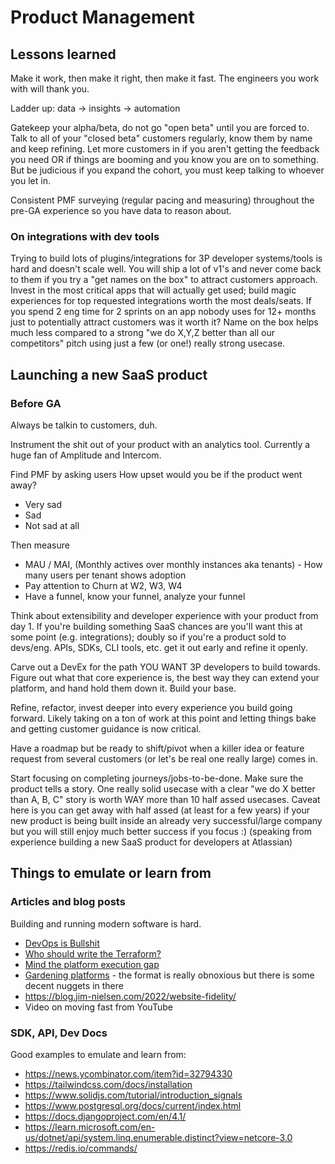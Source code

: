 # Product Management

## Lessons learned

Make it work, then make it right, then make it fast. The engineers you work with will thank you.

Ladder up: data -> insights -> automation

Gatekeep your alpha/beta, do not go "open beta" until you are forced to. Talk to all of your "closed beta" customers regularly, know them by name and keep refining. Let more customers in if you aren't getting the feedback you need OR if things are booming and you know you are on to something. But be judicious if you expand the cohort, you must keep talking to whoever you let in.

Consistent PMF surveying (regular pacing and measuring) throughout the pre-GA experience so you have data to reason about.

### On integrations with dev tools

Trying to build lots of plugins/integrations for 3P developer systems/tools is hard and doesn't scale well. You will ship a lot of v1's and never come back to them if you try a "get names on the box" to attract customers approach. Invest in the most critical apps that will actually get used; build magic experiences for top requested integrations worth the most deals/seats. If you spend 2 eng time for 2 sprints on an app nobody uses for 12+ months just to potentially attract customers was it worth it? Name on the box helps much less compared to a strong "we do X,Y,Z better than all our competitors" pitch using just a few (or one!) really strong usecase.

## Launching a new SaaS product

### Before GA

Always be talkin to customers, duh.

Instrument the shit out of your product with an analytics tool. Currently a huge fan of Amplitude and Intercom.

Find PMF by asking users How upset would you be if the product went away?

- Very sad
- Sad
- Not sad at all

Then measure

- MAU / MAI, (Monthly actives over monthly instances aka tenants) - How many users per tenant shows adoption
- Pay attention to Churn at W2, W3, W4
- Have a funnel, know your funnel, analyze your funnel

Think about extensibility and developer experience with your product from day 1. If you're building something SaaS chances are you'll want this at some point (e.g. integrations); doubly so if you're a product sold to devs/eng. APIs, SDKs, CLI tools, etc. get it out early and refine it openly.

Carve out a DevEx for the path YOU WANT 3P developers to build towards. Figure out what that core experience is, the best way they can extend your platform, and hand hold them down it. Build your base.

Refine, refactor, invest deeper into every experience you build going forward. Likely taking on a ton of work at this point and letting things bake and getting customer guidance is now critical.

Have a roadmap but be ready to shift/pivot when a killer idea or feature request from several customers (or let's be real one really large) comes in.

Start focusing on completing journeys/jobs-to-be-done. Make sure the product tells a story. One really solid usecase with a clear "we do X better than A, B, C" story is worth WAY more than 10 half assed usecases. Caveat here is you can get away with half assed (at least for a few years) if your new product is being built inside an already very successful/large company but you will still enjoy much better success if you focus :) (speaking from experience building a new SaaS product for developers at Atlassian)

## Things to emulate or learn from

### Articles and blog posts

Building and running modern software is hard.

- [DevOps is Bullshit](https://blog.massdriver.cloud/posts/devops-is-bullshit/)
- [Who should write the Terraform?](https://zwischenzugs.com/2022/08/08/who-should-write-the-terraform/)
- [Mind the platform execution gap](https://martinfowler.com/articles/platform-prerequisites.html)
- [Gardening platforms](https://docs.google.com/presentation/d/1cY95dRixFho0pMIlrEFcGL_XKVy9vnE4NGOD6TQMj50/view#slide=id.p) - the format is really obnoxious but there is some decent nuggets in there
- https://blog.jim-nielsen.com/2022/website-fidelity/
- Video on moving fast from YouTube

### SDK, API, Dev Docs

Good examples to emulate and learn from:

- https://news.ycombinator.com/item?id=32794330
- https://tailwindcss.com/docs/installation
- https://www.solidjs.com/tutorial/introduction_signals
- https://www.postgresql.org/docs/current/index.html
- https://docs.djangoproject.com/en/4.1/
- https://learn.microsoft.com/en-us/dotnet/api/system.linq.enumerable.distinct?view=netcore-3.0
- https://redis.io/commands/
